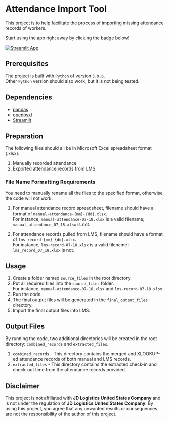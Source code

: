 # Attendance Import Tool

This project is to help facilitate the process of importing missing attendance records of workers.

Start using the app right away by clicking the badge below!  
  
[![Streamlit App](https://static.streamlit.io/badges/streamlit_badge_black_white.svg)](https://jd-ait.streamlit.app)

## Prerequisites

The project is built with `Python` of version `3.9.6`.  
Other `Python` version should also work, but it is not being tested.

## Dependencies

- [pandas](https://pandas.pydata.org/)
- [openpyxl](https://openpyxl.readthedocs.io/en/stable/)
- [Streamlit](https://streamlit.io/)

## Preparation

The following files should all be in Microsoft Excel spreadsheet format (.xlsx).

1. Manually recorded attendance
2. Exported attendance records from LMS

### File Name Formatting Requirements

You need to manually rename all the files to the specified format, otherwise the code will not work.

1. For manual attendance record spreadsheet, filename should have a format of `manual-attendance-{mm}-{dd}.xlsx`.  
For instance, `manual-attendance-07-18.xlsx` is a valid filename; `manual_attendance_07_18.xlsx` is not.

2. For attendance records pulled from LMS, filename should have a format of `lms-record-{mm}-{dd}.xlsx`.  
For instance, `lms-record-07-18.xlsx` is a valid filename; `lms_record_07_18.xlsx` is not.

## Usage

1. Create a folder named `source_files` in the root directory.
2. Put all required files into the `source_files` folder.  
For instance, `manual-attendance-07-18.xlsx` and `lms-record-07-18.xlsx`.
3. Run the code.
4. The final output files will be generated in the `final_output_files` directory.
5. Import the final output files into LMS.

## Output Files

By running the code, two additional directories will be created in the root directory: `combined_records` and `extracted_files`.

1. `combined_records` - This directory contains the merged and XLOOKUP-ed attendance records of both manual and LMS records.
2. `extracted_files` - This directory contains the extracted check-in and check-out time from the attendance records provided.

## Disclaimer

This project is not affiliated with **JD Logistics United States Company** and is not under the regulation of **JD Logistics United States Company**. By using this project, you agree that any unwanted results or consequences are not the responsibility of the author of this project.
